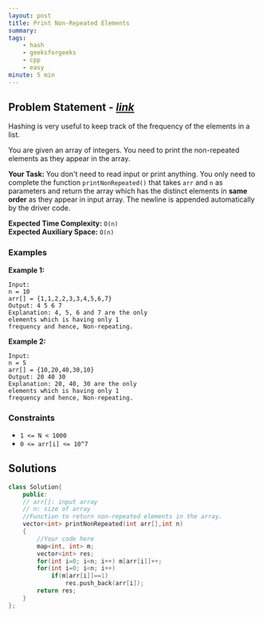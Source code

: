 ```yaml
---
layout: post
title: Print Non-Repeated Elements
summary:
tags:
    - hash
    - geeksforgeeks
    - cpp
    - easy
minute: 5 min
---
```


## Problem Statement - [*link*](https://practice.geeksforgeeks.org/problems/print-distinct-elements-1587115620/0/)  

Hashing is very useful to keep track of the frequency of the elements in a list.

You are given an array of integers. You need to print the non-repeated elements as they appear in the array.

**Your Task:** 
You don't need to read input or print anything. You only need to complete the function `printNonRepeated()` that takes `arr` and `n` as parameters and return the array which has the distinct elements in **same order** as they appear in input array. The newline is appended automatically by the driver code. 


**Expected Time Complexity:** `O(n)`  
**Expected Auxiliary Space:** `O(n)`

### Examples

**Example 1:**   
```
Input:
n = 10
arr[] = {1,1,2,2,3,3,4,5,6,7}
Output: 4 5 6 7
Explanation: 4, 5, 6 and 7 are the only 
elements which is having only 1 
frequency and hence, Non-repeating.
```

**Example 2:**   
```
Input:
n = 5
arr[] = {10,20,40,30,10}
Output: 20 40 30
Explanation: 20, 40, 30 are the only 
elements which is having only 1 
frequency and hence, Non-repeating.
```

### Constraints

+ `1 <= N < 1000`
+ `0 <= arr[i] <= 10^7` 

## Solutions

```cpp
class Solution{
    public:
    // arr[]: input array
    // n: size of array
    //Function to return non-repeated elements in the array.
    vector<int> printNonRepeated(int arr[],int n)
    {
        //Your code here
        map<int, int> m;
        vector<int> res;
        for(int i=0; i<n; i++) m[arr[i]]++;
        for(int i=0; i<n; i++)
            if(m[arr[i]]==1)
                res.push_back(arr[i]);
        return res;
    }
};
```

